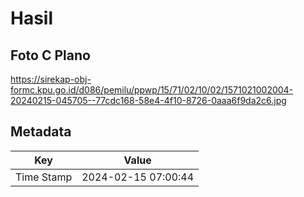 # Hasil

## Foto C Plano

https://sirekap-obj-formc.kpu.go.id/d086/pemilu/ppwp/15/71/02/10/02/1571021002004-20240215-045705--77cdc168-58e4-4f10-8726-0aaa6f9da2c6.jpg


## Metadata

| Key        | Value               |
| ---------- | ------------------- |
| Time Stamp | 2024-02-15 07:00:44 |



